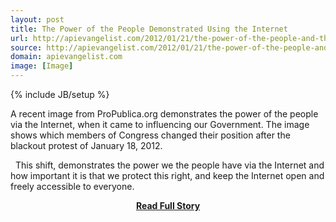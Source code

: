 ```yaml
---
layout: post
title: The Power of the People Demonstrated Using the Internet
url: http://apievangelist.com/2012/01/21/the-power-of-the-people-and-the-internet-demonstrated/
source: http://apievangelist.com/2012/01/21/the-power-of-the-people-and-the-internet-demonstrated/
domain: apievangelist.com
image: [Image]
---
```

{% include JB/setup %}<p>A recent image from ProPublica.org demonstrates the power of the people via the Internet, when it came to influencing our Government.&nbsp;The image shows which members of Congress changed their position after the blackout protest of January 18, 2012.&nbsp;
&nbsp;

&nbsp;
This shift, demonstrates the power we the people have via the Internet and how important it is that we protect this right, and keep the Internet open and freely accessible to everyone.&nbsp;</p>
<center><p><a href="http://apievangelist.com/2012/01/21/the-power-of-the-people-and-the-internet-demonstrated/" style='padding:25px; font-sze:18px; font-weight: bold;'>Read Full Story</a></p></center>
